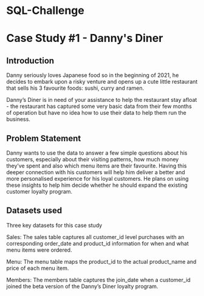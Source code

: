 # SQL-Challenge 
# Case Study #1 - Danny's Diner
## Introduction
Danny seriously loves Japanese food so in the beginning of 2021, he decides to embark upon a risky venture and opens up a cute little restaurant that sells his 3 favourite foods: sushi, curry and ramen.

Danny’s Diner is in need of your assistance to help the restaurant stay afloat - the restaurant has captured some very basic data from their few months of operation but have no idea how to use their data to help them run the business.

## Problem Statement
Danny wants to use the data to answer a few simple questions about his customers, especially about their visiting patterns, how much money they’ve spent and also which menu items are their favourite. Having this deeper connection with his customers will help him deliver a better and more personalised experience for his loyal customers. He plans on using these insights to help him decide whether he should expand the existing customer loyalty program.

## Datasets used
Three key datasets for this case study

Sales: The sales table captures all customer_id level purchases with an corresponding order_date and product_id information for when and what menu items were ordered.

Menu: The menu table maps the product_id to the actual product_name and price of each menu item.

Members: The members table captures the join_date when a customer_id joined the beta version of the Danny’s Diner loyalty program.

 
